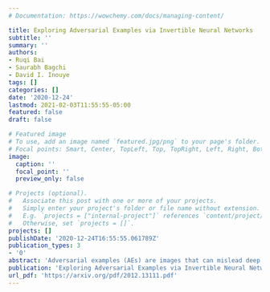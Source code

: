 ```yaml
---
# Documentation: https://wowchemy.com/docs/managing-content/

title: Exploring Adversarial Examples via Invertible Neural Networks
subtitle: ''
summary: ''
authors:
- Ruqi Bai
- Saurabh Bagchi
- David I. Inouye
tags: []
categories: []
date: '2020-12-24'
lastmod: 2021-02-03T11:55:55-05:00
featured: false
draft: false

# Featured image
# To use, add an image named `featured.jpg/png` to your page's folder.
# Focal points: Smart, Center, TopLeft, Top, TopRight, Left, Right, BottomLeft, Bottom, BottomRight.
image:
  caption: ''
  focal_point: ''
  preview_only: false

# Projects (optional).
#   Associate this post with one or more of your projects.
#   Simply enter your project's folder or file name without extension.
#   E.g. `projects = ["internal-project"]` references `content/project/deep-learning/index.md`.
#   Otherwise, set `projects = []`.
projects: []
publishDate: '2020-12-24T16:55:55.061789Z'
publication_types: 3
- '0'
abstract: 'Adversarial examples (AEs) are images that can mislead deep neural network (DNN) classifiers via introducing slight perturbations into original images. This security vulnerability has led to vast research in recent years because it can introduce real-world threats into systems that rely on neural networks. Yet, a deep understanding of the characteristics of adversarial examples has remained elusive. We propose a new way of achieving such understanding through a recent development, namely, invertible neural models with Lipschitz continuous mapping functions from the input to the output. With the ability to invert any latent representation back to its corresponding input image, we can investigate adversarial examples at a deeper level and disentangle the adversarial example's latent representation. Given this new perspective, we propose a fast latent space adversarial example generation method that could accelerate adversarial training. Moreover, this new perspective could contribute to new ways of adversarial example detection.'
publication: 'Exploring Adversarial Examples via Invertible Neural Networks'
url_pdf: 'https://arxiv.org/pdf/2012.13111.pdf'
---
```

